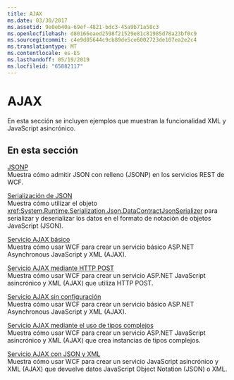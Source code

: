 ```yaml
---
title: AJAX
ms.date: 03/30/2017
ms.assetid: 9e0eb40a-69ef-4821-bdc3-45a9b71a58c3
ms.openlocfilehash: d80166eaed2598f21529e81c81985d78a23bf0c9
ms.sourcegitcommit: c4e9d05644c9cb89de5ce6002723de107ea2e2c4
ms.translationtype: MT
ms.contentlocale: es-ES
ms.lasthandoff: 05/19/2019
ms.locfileid: "65882117"
---
```

# <a name="ajax"></a>AJAX
En esta sección se incluyen ejemplos que muestran la funcionalidad XML y JavaScript asincrónico.  
  
## <a name="in-this-section"></a>En esta sección  
 [JSONP](../../../../docs/framework/wcf/samples/jsonp.md)  
 Muestra cómo admitir JSON con relleno (JSONP) en los servicios REST de WCF.  
  
 [Serialización de JSON](../../../../docs/framework/wcf/samples/json-serialization.md)  
 Muestra cómo utilizar el objeto <xref:System.Runtime.Serialization.Json.DataContractJsonSerializer> para serializar y deserializar los datos en el formato de notación de objetos JavaScript (JSON).  
  
 [Servicio AJAX básico](../../../../docs/framework/wcf/samples/basic-ajax-service.md)  
 Muestra cómo usar WCF para crear un servicio básico ASP.NET Asynchronous JavaScript y XML (AJAX).  
  
 [Servicio AJAX mediante HTTP POST](../../../../docs/framework/wcf/samples/ajax-service-using-http-post.md)  
 Muestra cómo usar WCF para crear un servicio ASP.NET JavaScript asincrónico y XML (AJAX) que utiliza HTTP POST.  
  
 [Servicio AJAX sin configuración](../../../../docs/framework/wcf/samples/ajax-service-without-configuration.md)  
 Muestra cómo usar WCF para crear un servicio básico ASP.NET Asynchronous JavaScript y XML (AJAX).  
  
 [Servicio AJAX mediante el uso de tipos complejos](../../../../docs/framework/wcf/samples/ajax-service-using-complex-types-sample.md)  
 Muestra cómo usar WCF para crear un servicio ASP.NET JavaScript asincrónico y XML (AJAX) que crea instancias de tipos complejos.  
  
 [Servicio AJAX con JSON y XML](../../../../docs/framework/wcf/samples/ajax-service-with-json-and-xml-sample.md)  
 Muestra cómo usar WCF para crear un servicio JavaScript asincrónico y XML (AJAX) que devuelve datos JavaScript Object Notation (JSON) o XML.

